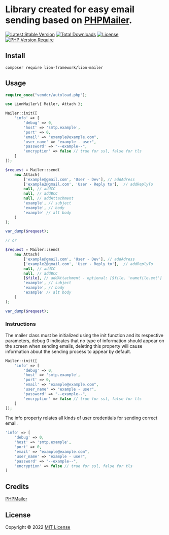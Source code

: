 # Library created for easy email sending based on [PHPMailer](https://github.com/PHPMailer/PHPMailer).

[![Latest Stable Version](http://poser.pugx.org/lion-framework/lion-mailer/v)](https://packagist.org/packages/lion-framework/lion-mailer) [![Total Downloads](http://poser.pugx.org/lion-framework/lion-mailer/downloads)](https://packagist.org/packages/lion-framework/lion-mailer) [![License](http://poser.pugx.org/lion-framework/lion-mailer/license)](https://packagist.org/packages/lion-framework/lion-mailer) [![PHP Version Require](http://poser.pugx.org/lion-framework/lion-mailer/require/php)](https://packagist.org/packages/lion-framework/lion-mailer)

## Install
```
composer require lion-framework/lion-mailer
```

## Usage
```php
require_once("vendor/autoload.php");

use LionMailer\{ Mailer, Attach };

Mailer::init([
	'info' => [
		'debug' => 0,
		'host' => 'smtp.example',
		'port' => 0,
		'email' => "example@example.com",
		'user_name' => "example - user",
		'password' => "--example--",
		'encryption' => false // true for ssl, false for tls
	]
]);

$request = Mailer::send(
	new Attach(
		['example@gmail.com', 'User - Dev'], // addAdress
		['example2@gmail.com', 'User - Reply to'],  // addReplyTo
		null, // addCC
		null, // addBCC
		null, // addAttachment
		'example', // subject
		'example', // body
		'example' // alt body
	)
);

var_dump($request);

// or

$request = Mailer::send(
	new Attach(
		['example@gmail.com', 'User - Dev'], // addAdress
		['example2@gmail.com', 'User - Reply to'],  // addReplyTo
		null, // addCC
		null, // addBCC
		[$file], // addAttachment - optional: [$file, 'namefile.ext']
		'example', // subject
		'example', // body
		'example' // alt body
	)
);

var_dump($request);
```

### Instructions
The mailer class must be initialized using the init function and its respective parameters, debug 0 indicates that no type of information should appear on the screen when sending emails, deleting this property will cause information about the sending process to appear by default. <br>
```php
Mailer::init([
	'info' => [
		'debug' => 0,
		'host' => 'smtp.example',
		'port' => 0,
		'email' => "example@example.com",
		'user_name' => "example - user",
		'password' => "--example--",
		'encryption' => false // true for ssl, false for tls
	]
]);
```

The info property relates all kinds of user credentials for sending correct email.
```php
'info' => [
	'debug' => 0,
	'host' => 'smtp.example',
	'port' => 0,
	'email' => "example@example.com",
	'user_name' => "example - user",
	'password' => "--example--",
	'encryption' => false // true for ssl, false for tls
]
```

## Credits
[PHPMailer](https://github.com/PHPMailer/PHPMailer)

## License
Copyright © 2022 [MIT License](https://github.com/Sleon4/Lion-Mailer/blob/main/LICENSE)
